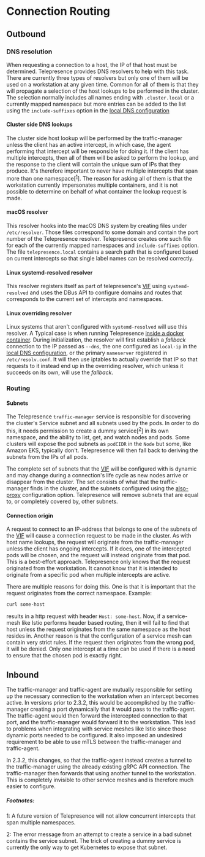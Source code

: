 # Connection Routing

## Outbound

### DNS resolution
When requesting a connection to a host, the IP of that host must be determined. Telepresence provides DNS resolvers to help with this task. There are currently three types of resolvers but only one of them will be used on a workstation at any given time. Common for all of them is that they will propagate a selection of the host lookups to be performed in the cluster. The selection normally includes all names ending with `.cluster.local` or a currently mapped namespace but more entries can be added to the list using the `include-suffixes` option in the
[local DNS configuration](../config/#dns) 

#### Cluster side DNS lookups
The cluster side host lookup will be performed by the traffic-manager unless the client has an active intercept, in which case, the agent performing that intercept will be responsible for doing it. If the client has multiple intercepts, then all of them will be asked to perform the lookup, and the response to the client will contain the unique sum of IPs that they produce. It's therefore important to never have multiple intercepts that span more than one namespace[<sup>[1](#namespacelimit)</sup>]. The reason for asking all of them is that the workstation currently impersonates multiple containers, and it is not possible to determine on behalf of what container the lookup request is made.

#### macOS resolver
This resolver hooks into the macOS DNS system by creating files under `/etc/resolver`. Those files correspond to some domain and contain the port number of the Telepresence resolver. Telepresence creates one such file for each of the currently mapped namespaces and `include-suffixes` option. The file `telepresence.local` contains a search path that is configured based on current intercepts so that single label names can be resolved correctly.

#### Linux systemd-resolved resolver
This resolver registers itself as part of telepresence's [VIF](../tun-device) using `systemd-resolved` and uses the DBus API to configure domains and routes that corresponds to the current set of intercepts and namespaces.

#### Linux overriding resolver
Linux systems that aren't configured with `systemd-resolved` will use this resolver. A Typical case is when running Telepresence [inside a docker container](../inside-container). During initialization, the resolver will first establish a _fallback_ connection to the IP passed as `--dns`, the one configured as `local-ip` in the [local DNS configuration](../config/#dns), or the primary `nameserver` registered in `/etc/resolv.conf`. It will then use iptables to actually override that IP so that requests to it instead end up in the overriding resolver, which unless it succeeds on its own, will use the _fallback_.

### Routing

#### Subnets
The Telepresence `traffic-manager` service is responsible for discovering the cluster's Service subnet and all subnets used by the pods. In order to do this, it needs permission to create a dummy service[<sup>[2](#servicesubnet)</sup>] in its own namespace, and the ability to list, get, and watch nodes and pods. Some clusters will expose the pod subnets as `podCIDR` in the `Node` but some, like Amazon EKS, typically don't. Telepresence will then fall back to deriving the subnets from the IPs of all pods.

The complete set of subnets that the [VIF](../tun-device) will be configured with is dynamic and may change during a connection's life cycle as new nodes arrive or disappear from the cluster. The set consists of what that the traffic-manager finds in the cluster, and the subnets configured using the [also-proxy](../config#alsoproxy) configuration option. Telepresence will remove subnets that are equal to, or completely covered by, other subnets.

#### Connection origin
A request to connect to an IP-address that belongs to one of the subnets of the [VIF](../tun-device) will cause a connection request to be made in the cluster. As with host name lookups, the request will originate from the traffic-manager unless the client has ongoing intercepts. If it does, one of the intercepted pods will be chosen, and the request will instead originate from that pod. This is a best-effort approach. Telepresence only knows that the request originated from the workstation. It cannot know that it is intended to originate from a specific pod when multiple intercepts are active.

There are multiple reasons for doing this. One is that it is important that the request originates from the correct namespace. Example:

```bash
curl some-host
```
results in a http request with header `Host: some-host`. Now, if a service-mesh like Istio performs header based routing, then it will fail to find that host unless the request originates from the same namespace as the host resides in. Another reason is that the configuration of a service mesh can contain very strict rules. If the request then originates from the wrong pod, it will be denied. Only one intercept at a time can be used if there is a need to ensure that the chosen pod is exactly right.

## Inbound

The traffic-manager and traffic-agent are mutually responsible for setting up the necessary connection to the workstation when an intercept becomes active. In versions prior to 2.3.2, this would be accomplished by the traffic-manager creating a port dynamically that it would pass to the traffic-agent. The traffic-agent would then forward the intercepted connection to that port, and the traffic-manager would forward it to the workstation. This lead to problems when integrating with service meshes like Istio since those dynamic ports needed to be configured. It also imposed an undesired requirement to be able to use mTLS between the traffic-manager and traffic-agent.

In 2.3.2, this changes, so that the traffic-agent instead creates a tunnel to the traffic-manager using the already existing gRPC API connection. The traffic-manager then forwards that using another tunnel to the workstation. This is completely invisible to other service meshes and is therefore much easier to configure.

##### Footnotes:
<p><a name="namespacelimit">1</a>: A future version of Telepresence will not allow concurrent intercepts that span multiple namespaces.</p>
<p><a name="servicesubnet">2</a>: The error message from an attempt to create a service in a bad subnet contains the service subnet. The trick of creating a dummy service is currently the only way to get Kubernetes to expose that subnet.</p>
